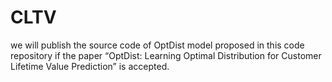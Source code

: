 # CLTV
we will publish the source code of OptDist model proposed in this code repository if the paper “OptDist: Learning Optimal Distribution for Customer Lifetime Value Prediction” is accepted.
